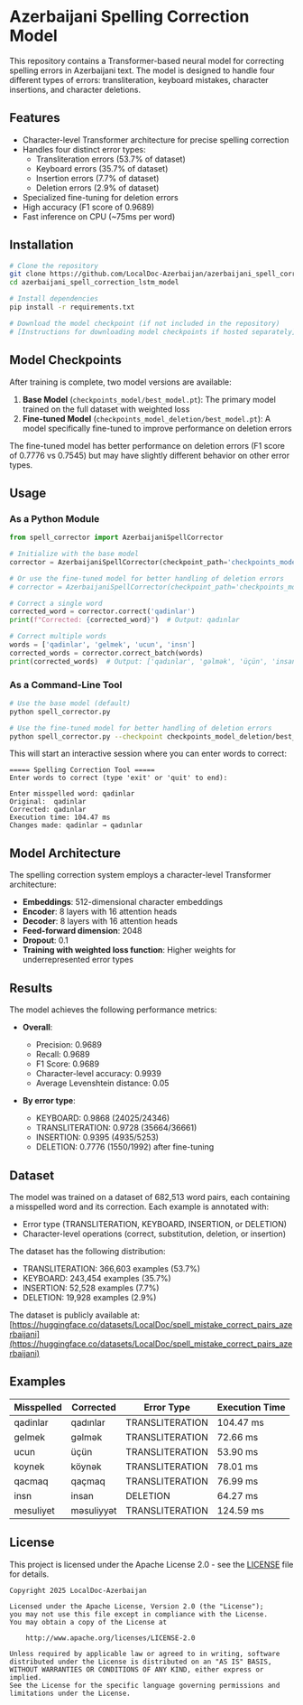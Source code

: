 # Azerbaijani Spelling Correction Model

This repository contains a Transformer-based neural model for correcting spelling errors in Azerbaijani text. The model is designed to handle four different types of errors: transliteration, keyboard mistakes, character insertions, and character deletions.

## Features

- Character-level Transformer architecture for precise spelling correction
- Handles four distinct error types:
  - Transliteration errors (53.7% of dataset)
  - Keyboard errors (35.7% of dataset)
  - Insertion errors (7.7% of dataset)
  - Deletion errors (2.9% of dataset)
- Specialized fine-tuning for deletion errors
- High accuracy (F1 score of 0.9689)
- Fast inference on CPU (~75ms per word)

## Installation

```bash
# Clone the repository
git clone https://github.com/LocalDoc-Azerbaijan/azerbaijani_spell_correction_lstm_model.git
cd azerbaijani_spell_correction_lstm_model

# Install dependencies
pip install -r requirements.txt

# Download the model checkpoint (if not included in the repository)
# [Instructions for downloading model checkpoints if hosted separately]
```

## Model Checkpoints

After training is complete, two model versions are available:

1. **Base Model** (`checkpoints_model/best_model.pt`): The primary model trained on the full dataset with weighted loss
2. **Fine-tuned Model** (`checkpoints_model_deletion/best_model.pt`): A model specifically fine-tuned to improve performance on deletion errors

The fine-tuned model has better performance on deletion errors (F1 score of 0.7776 vs 0.7545) but may have slightly different behavior on other error types.

## Usage

### As a Python Module

```python
from spell_corrector import AzerbaijaniSpellCorrector

# Initialize with the base model
corrector = AzerbaijaniSpellCorrector(checkpoint_path='checkpoints_model/best_model.pt')

# Or use the fine-tuned model for better handling of deletion errors
# corrector = AzerbaijaniSpellCorrector(checkpoint_path='checkpoints_model_deletion/best_model.pt')

# Correct a single word
corrected_word = corrector.correct('qadinlar')
print(f"Corrected: {corrected_word}")  # Output: qadınlar

# Correct multiple words
words = ['qadinlar', 'gelmek', 'ucun', 'insn']
corrected_words = corrector.correct_batch(words)
print(corrected_words)  # Output: ['qadınlar', 'gəlmək', 'üçün', 'insan']
```

### As a Command-Line Tool

```bash
# Use the base model (default)
python spell_corrector.py

# Use the fine-tuned model for better handling of deletion errors
python spell_corrector.py --checkpoint checkpoints_model_deletion/best_model.pt
```

This will start an interactive session where you can enter words to correct:

```
===== Spelling Correction Tool =====
Enter words to correct (type 'exit' or 'quit' to end):

Enter misspelled word: qadinlar
Original:  qadinlar
Corrected: qadınlar
Execution time: 104.47 ms
Changes made: qadinlar → qadınlar
```

## Model Architecture

The spelling correction system employs a character-level Transformer architecture:

- **Embeddings**: 512-dimensional character embeddings
- **Encoder**: 8 layers with 16 attention heads
- **Decoder**: 8 layers with 16 attention heads
- **Feed-forward dimension**: 2048
- **Dropout**: 0.1
- **Training with weighted loss function**: Higher weights for underrepresented error types

## Results

The model achieves the following performance metrics:

- **Overall**:
  - Precision: 0.9689
  - Recall: 0.9689
  - F1 Score: 0.9689
  - Character-level accuracy: 0.9939
  - Average Levenshtein distance: 0.05

- **By error type**:
  - KEYBOARD: 0.9868 (24025/24346)
  - TRANSLITERATION: 0.9728 (35664/36661)
  - INSERTION: 0.9395 (4935/5253)
  - DELETION: 0.7776 (1550/1992) after fine-tuning

## Dataset

The model was trained on a dataset of 682,513 word pairs, each containing a misspelled word and its correction. Each example is annotated with:
- Error type (TRANSLITERATION, KEYBOARD, INSERTION, or DELETION)
- Character-level operations (correct, substitution, deletion, or insertion)

The dataset has the following distribution:
- TRANSLITERATION: 366,603 examples (53.7%)
- KEYBOARD: 243,454 examples (35.7%)
- INSERTION: 52,528 examples (7.7%)
- DELETION: 19,928 examples (2.9%)

The dataset is publicly available at: [https://huggingface.co/datasets/LocalDoc/spell_mistake_correct_pairs_azerbaijani](https://huggingface.co/datasets/LocalDoc/spell_mistake_correct_pairs_azerbaijani)

## Examples

| Misspelled | Corrected | Error Type | Execution Time |
|------------|-----------|------------|----------------|
| qadinlar   | qadınlar  | TRANSLITERATION | 104.47 ms |
| gelmek     | gəlmək    | TRANSLITERATION | 72.66 ms  |
| ucun       | üçün      | TRANSLITERATION | 53.90 ms  |
| koynek     | köynək    | TRANSLITERATION | 78.01 ms  |
| qacmaq     | qaçmaq    | TRANSLITERATION | 76.99 ms  |
| insn       | insan     | DELETION        | 64.27 ms  |
| mesuliyet  | məsuliyyət| TRANSLITERATION | 124.59 ms |

## License

This project is licensed under the Apache License 2.0 - see the [LICENSE](LICENSE) file for details.

```
Copyright 2025 LocalDoc-Azerbaijan

Licensed under the Apache License, Version 2.0 (the "License");
you may not use this file except in compliance with the License.
You may obtain a copy of the License at

    http://www.apache.org/licenses/LICENSE-2.0

Unless required by applicable law or agreed to in writing, software
distributed under the License is distributed on an "AS IS" BASIS,
WITHOUT WARRANTIES OR CONDITIONS OF ANY KIND, either express or implied.
See the License for the specific language governing permissions and
limitations under the License.
```
